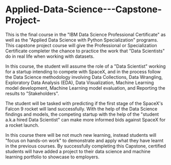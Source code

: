 # Applied-Data-Science---Capstone-Project-

This is the final course in the "IBM Data Science Professional Certificate" as well as the "Applied Data Science with Python Specialization" programs. This capstone project course will give the Professional or Specialization Certificate completer the chance to practice the work that "Data Scientists" do in real life when working with datasets.  

In this course, the student  will assume the role of a "Data Scientist" working for a startup intending to compete with SpaceX, and in the process follow the Data Science methodology involving Data Collections, Data Wrangling, Exploratory Data Analysis (EDA), Data Visualization, Machine Learning model development, Machine Learning model evaluation, and Reporting the results to "Stakeholders".  

The student will be tasked with predicting if the first stage of the SpaceX's Falcon 9 rocket will land successfully. With the help of the Data Science findings and models, the competing startup with the help of the "student a.k.a hired Data Scientist" can make more informed bids against SpaceX for a rocket launch.  

In this course there will be not much new learning, instead students will "focus on hands-on work" to demonstrate and apply what they have learnt in the previous courses.  By successfully completing this Capstone, certified students will have added a project to their data science and machine learning portfolio to showcase to employers.
